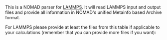 This is a NOMAD parser for [LAMMPS](https://lammps.sandia.gov/). It will read LAMMPS input and
output files and provide all information in NOMAD's unified Metainfo based Archive format.

For LAMMPS please provide at least the files from this table if applicable to your
calculations (remember that you can provide more files if you want):



